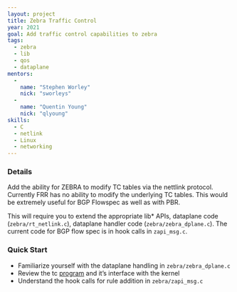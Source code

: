 ```yaml
---
layout: project
title: Zebra Traffic Control
year: 2021
goal: Add traffic control capabilities to zebra
tags:
  - zebra
  - lib
  - qos
  - dataplane
mentors:
  -
    name: "Stephen Worley"
    nick: "sworleys"
  -
    name: "Quentin Young"
    nick: "qlyoung"
skills:
  - C
  - netlink
  - Linux
  - networking
---
```


### Details
Add the ability for ZEBRA to modify TC tables via the nettlink protocol. Currently FRR has no ability to modify the underlying TC tables. This would be extremely useful for BGP Flowspec as well as with PBR.

This will require you to extend the appropriate lib\* APIs, dataplane code (`zebra/rt_netlink.c`), dataplane handler code (`zebra/zebra_dplane.c`). The current code for BGP flow spec is in hook calls in `zapi_msg.c`.


### Quick Start
  - Familiarize yourself with the dataplane handling in `zebra/zebra_dplane.c`
  - Review the tc [program](https://www.linux.com/training-tutorials/qos-linux-tc-and-filters/) and it’s interface with the kernel
  - Understand the hook calls for rule addition in `zebra/zapi_msg.c`
